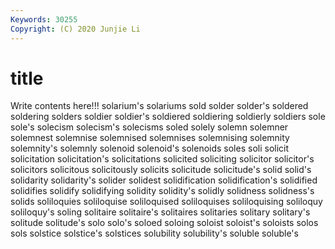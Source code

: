 ```yaml
---
Keywords: 30255
Copyright: (C) 2020 Junjie Li
---
```


# title

Write contents here!!!
solarium's 
solariums 
sold
solder 
solder's 
soldered 
soldering 
solders 
soldier 
soldier's 
soldiered 
soldiering 
soldierly
soldiers 
sole 
sole's 
solecism 
solecism's 
solecisms 
soled 
solely 
solemn 
solemner
solemnest 
solemnise 
solemnised 
solemnises 
solemnising 
solemnity 
solemnity's 
solemnly 
solenoid 
solenoid's
solenoids 
soles 
soli 
solicit 
solicitation 
solicitation's 
solicitations 
solicited 
soliciting 
solicitor
solicitor's 
solicitors 
solicitous 
solicitously 
solicits 
solicitude 
solicitude's 
solid 
solid's 
solidarity
solidarity's 
solider 
solidest 
solidification 
solidification's 
solidified 
solidifies 
solidify 
solidifying 
solidity
solidity's 
solidly 
solidness 
solidness's 
solids 
soliloquies 
soliloquise 
soliloquised 
soliloquises 
soliloquising
soliloquy 
soliloquy's 
soling 
solitaire 
solitaire's 
solitaires 
solitaries 
solitary 
solitary's 
solitude
solitude's 
solo 
solo's 
soloed 
soloing 
soloist 
soloist's 
soloists 
solos 
sols
solstice 
solstice's 
solstices 
solubility 
solubility's 
soluble 
soluble's 
